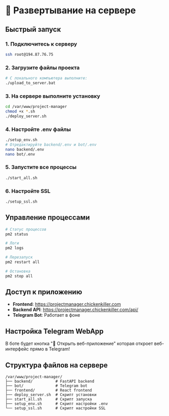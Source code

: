 # 🚀 Развертывание на сервере

## Быстрый запуск

### 1. Подключитесь к серверу
```bash
ssh root@194.87.76.75
```

### 2. Загрузите файлы проекта
```bash
# С локального компьютера выполните:
./upload_to_server.bat
```

### 3. На сервере выполните установку
```bash
cd /var/www/project-manager
chmod +x *.sh
./deploy_server.sh
```

### 4. Настройте .env файлы
```bash
./setup_env.sh
# Отредактируйте backend/.env и bot/.env
nano backend/.env
nano bot/.env
```

### 5. Запустите все процессы
```bash
./start_all.sh
```

### 6. Настройте SSL
```bash
./setup_ssl.sh
```

## Управление процессами

```bash
# Статус процессов
pm2 status

# Логи
pm2 logs

# Перезапуск
pm2 restart all

# Остановка
pm2 stop all
```

## Доступ к приложению

- **Frontend**: https://projectmanager.chickenkiller.com
- **Backend API**: https://projectmanager.chickenkiller.com/api/
- **Telegram Bot**: Работает в фоне

## Настройка Telegram WebApp

В боте будет кнопка "🚀 Открыть веб-приложение" которая откроет веб-интерфейс прямо в Telegram!

## Структура файлов на сервере

```
/var/www/project-manager/
├── backend/          # FastAPI backend
├── bot/              # Telegram bot
├── frontend/         # React frontend
├── deploy_server.sh  # Скрипт установки
├── start_all.sh      # Скрипт запуска
├── setup_env.sh      # Скрипт настройки .env
└── setup_ssl.sh      # Скрипт настройки SSL
```
